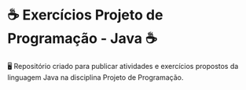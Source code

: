 # ☕ Exercícios Projeto de Programação - Java ☕
🖥️ Repositório criado para publicar atividades e exercícios propostos da linguagem Java na disciplina Projeto de Programação.
